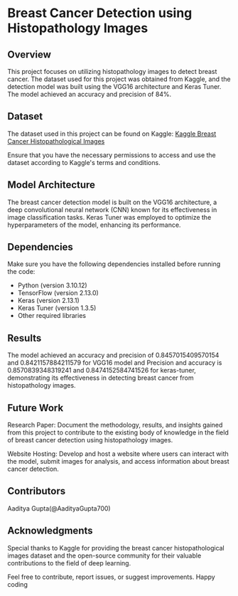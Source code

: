 # Breast Cancer Detection using Histopathology Images

## Overview

This project focuses on utilizing histopathology images to detect breast cancer. The dataset used for this project was obtained from Kaggle, and the detection model was built using the VGG16 architecture and Keras Tuner. The model achieved an accuracy and precision of 84%.

## Dataset

The dataset used in this project can be found on Kaggle: [Kaggle Breast Cancer Histopathological Images](https://www.kaggle.com/datasets/paultimothymooney/breast-histopathology-images/data)

Ensure that you have the necessary permissions to access and use the dataset according to Kaggle's terms and conditions.

## Model Architecture

The breast cancer detection model is built on the VGG16 architecture, a deep convolutional neural network (CNN) known for its effectiveness in image classification tasks. Keras Tuner was employed to optimize the hyperparameters of the model, enhancing its performance.

## Dependencies

Make sure you have the following dependencies installed before running the code:

- Python (version 3.10.12)
- TensorFlow (version 2.13.0)
- Keras (version 2.13.1)
- Keras Tuner (version 1.3.5)
- Other required libraries

## Results
The model achieved an accuracy and precision of 0.8457015409570154 and  0.8421157884211579 for VGG16 model and Precision and accuracy is 0.8570839348319241 and 0.8474152584741526 for keras-tuner, demonstrating its effectiveness in detecting breast cancer from histopathology images.

## Future Work
Research Paper:
Document the methodology, results, and insights gained from this project to contribute to the existing body of knowledge in the field of breast cancer detection using histopathology images.

Website Hosting:
Develop and host a website where users can interact with the model, submit images for analysis, and access information about breast cancer detection.
## Contributors
Aaditya Gupta(@AadityaGupta700)

## Acknowledgments
Special thanks to Kaggle for providing the breast cancer histopathological images dataset and the open-source community for their valuable contributions to the field of deep learning.

Feel free to contribute, report issues, or suggest improvements. Happy coding
